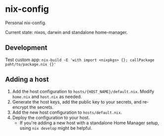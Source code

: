 # nix-config

Personal nix-config.

Current state: nixos, darwin and standalone home-manager.

## Development

Test custom app: `nix-build -E 'with import <nixpkgs> {}; callPackage paht/to/package.nix {}'`

## Adding a host

1. Add the host configuration to `hosts/{HOST_NAME}/default.nix`. Modify `home.nix` and `host.nix` as needed.
2. Generate the host keys, add the public key to your secrets, and re-encrypt the secrets.
3. Add the new host configuration to `hosts/default.nix`.
4. Deploy the configuration to your host.
   - If you're adding a new host with a standalone Home Manager setup, using `nix develop` might be helpful.
